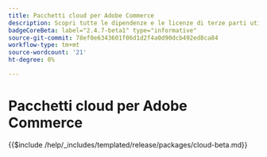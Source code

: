 ```yaml
---
title: Pacchetti cloud per Adobe Commerce
description: Scopri tutte le dipendenze e le licenze di terze parti utilizzate in Adobe Commerce.
badgeCoreBeta: label="2.4.7-beta1" type="informative"
source-git-commit: 78ef0e6343601f06d1d2f4a0d90dcb492ed8ca84
workflow-type: tm+mt
source-wordcount: '21'
ht-degree: 0%

---
```


# Pacchetti cloud per Adobe Commerce

{{$include /help/_includes/templated/release/packages/cloud-beta.md}}
